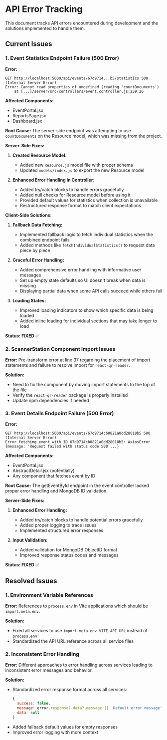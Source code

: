 # API Error Tracking

This document tracks API errors encountered during development and the solutions implemented to handle them.

## Current Issues

### 1. Event Statistics Endpoint Failure (500 Error)

**Error:**
```
GET http://localhost:5000/api/events/67d9714...b5/statistics 500 (Internal Server Error)
Error: Cannot read properties of undefined (reading 'countDocuments')
    at [...]/server/src/controllers/event.controller.js:259:26
```

**Affected Components:**
- EventPortal.jsx
- ReportsPage.jsx
- Dashboard.jsx

**Root Cause:**
The server-side endpoint was attempting to use `countDocuments` on the Resource model, which was missing from the project.

**Server-Side Fixes:**
1. **Created Resource Model**:
   - Added new `Resource.js` model file with proper schema
   - Updated `models/index.js` to export the new Resource model

2. **Enhanced Error Handling in Controller**:
   - Added try/catch blocks to handle errors gracefully
   - Added null checks for Resource model before using it
   - Provided default values for statistics when collection is unavailable
   - Restructured response format to match client expectations

**Client-Side Solutions:**
1. **Fallback Data Fetching:**
   - Implemented fallback logic to fetch individual statistics when the combined endpoint fails
   - Added methods like `fetchIndividualStatistics()` to request data piece by piece

2. **Graceful Error Handling:**
   - Added comprehensive error handling with informative user messages
   - Set up empty state defaults so UI doesn't break when data is missing
   - Displaying partial data when some API calls succeed while others fail

3. **Loading States:**
   - Improved loading indicators to show which specific data is being loaded
   - Added inline loading for individual sections that may take longer to load

**Status: FIXED** ✅

### 2. ScannerStation Component Import Issues

**Error:**
Pre-transform error at line 37 regarding the placement of import statements and failure to resolve import for `react-qr-reader`.

**Solution:**
- Need to fix the component by moving import statements to the top of the file
- Verify the `react-qr-reader` package is properly installed
- Update npm dependencies if needed

### 3. Event Details Endpoint Failure (500 Error)

**Error:**
```
GET http://localhost:5000/api/events/67d9714cb0821a0dd28018b5 500 (Internal Server Error)
Error fetching event with ID 67d9714cb0821a0dd28018b5: AxiosError {message: 'Request failed with status code 500'...}
```

**Affected Components:**
- EventPortal.jsx
- AbstractDetail.jsx (potentially)
- Any component that fetches event by ID

**Root Cause:**
The getEventById endpoint in the event controller lacked proper error handling and MongoDB ID validation.

**Server-Side Fixes:**
1. **Enhanced Error Handling:**
   - Added try/catch blocks to handle potential errors gracefully
   - Added proper logging to trace issues
   - Implemented structured error responses

2. **Input Validation:**
   - Added validation for MongoDB ObjectID format
   - Improved response status codes and messages

**Status: FIXED** ✅

## Resolved Issues

### 1. Environment Variable References

**Error:**
References to `process.env` in Vite applications which should be `import.meta.env`.

**Solution:**
- Fixed all services to use `import.meta.env.VITE_API_URL` instead of `process.env`
- Standardized the API URL reference across all service files

### 2. Inconsistent Error Handling

**Error:**
Different approaches to error handling across services leading to inconsistent error messages and behavior.

**Solution:**
- Standardized error response format across all services:
  ```js
  {
    success: false,
    message: error.response?.data?.message || 'Default error message',
    data: null
  }
  ```
- Added fallback default values for empty responses
- Improved error logging with more context 